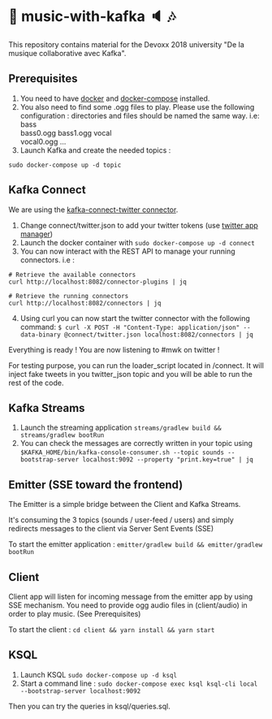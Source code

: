 # :musical_note: music-with-kafka :speaker: :notes:
This repository contains material for the Devoxx 2018 university "De la musique collaborative avec Kafka".

## Prerequisites
1. You need to have [docker](https://docs.docker.com/install/) and [docker-compose](https://docs.docker.com/compose/install/) installed.
2. You also need to find some .ogg files to play. Please use the following configuration : directories and files should be named the same way. i.e:
bass\
     bass0.ogg
     bass1.ogg
vocal\
     vocal0.ogg
     ... 
3. Launch Kafka and create the needed topics :
```
sudo docker-compose up -d topic
```

## Kafka Connect
We are using the [kafka-connect-twitter connector](https://github.com/jcustenborder/kafka-connect-twitter).

1. Change connect/twitter.json to add your twitter tokens (use [twitter app manager](https://apps.twitter.com/))
2. Launch the docker container with `sudo docker-compose up -d connect`
3. You can now interact with the REST API to manage your running connectors. i.e :
```
# Retrieve the available connectors
curl http://localhost:8082/connector-plugins | jq

# Retrieve the running connectors
curl http://localhost:8082/connectors | jq
```
4. Using curl you can now start the twitter connector with the following command:
`$ curl -X POST -H "Content-Type: application/json" --data-binary @connect/twitter.json localhost:8082/connectors | jq`

Everything is ready ! You are now listening to #mwk on twitter !

For testing purpose, you can run the loader_script located in /connect. It will inject fake tweets in you twitter_json topic and you will be able to run the rest of the code.

## Kafka Streams
1. Launch the streaming application `streams/gradlew build && streams/gradlew bootRun`
2. You can check the messages are correctly written in your topic using `$KAFKA_HOME/bin/kafka-console-consumer.sh --topic sounds --bootstrap-server localhost:9092 --property "print.key=true" | jq`

## Emitter (SSE toward the frontend)
The Emitter is a simple bridge between the Client and Kafka Streams. 

It's consuming the 3 topics (sounds / user-feed / users) and simply redirects messages to the client via Server Sent Events (SSE)

To start the emitter application :
`emitter/gradlew build && emitter/gradlew bootRun`

## Client
Client app will listen for incoming message from the emitter app by using SSE mechanism.
You need to provide ogg audio files in (client/audio) in order to play music. (See Prerequisites)

To start the client :
`cd client && yarn install && yarn start`

## KSQL
1. Launch KSQL `sudo docker-compose up -d ksql`
2. Start a command line : `sudo docker-compose exec ksql ksql-cli local --bootstrap-server localhost:9092`

Then you can try the queries in ksql/queries.sql.
